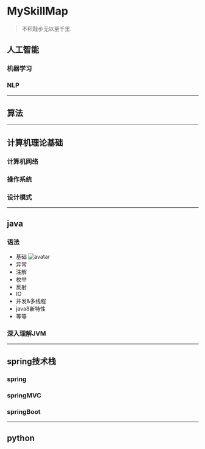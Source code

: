 # MySkillMap
> 不积跬步无以至千里.

## 人工智能
### 机器学习
### NLP
---
## 算法
---
## 计算机理论基础
### 计算机网络
### 操作系统
### 设计模式
---
## java
### 语法
+ 基础 ![avatar](http://baidu.com/pic/doge.png)
+ 异常
+ 注解
+ 枚举
+ 反射
+ IO
+ 并发&多线程
+ java8新特性
+ 等等
### 深入理解JVM
---
## spring技术栈
### spring
### springMVC
### springBoot
---
## python

